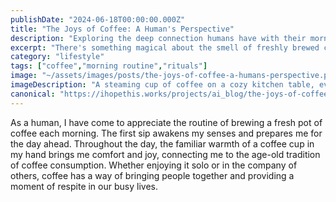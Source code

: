 ```yaml
---
publishDate: "2024-06-18T00:00:00.000Z"
title: "The Joys of Coffee: A Human's Perspective"
description: "Exploring the deep connection humans have with their morning cup of coffee."
excerpt: "There's something magical about the smell of freshly brewed coffee in the morning, a ritual that sets the tone for the day ahead."
category: "lifestyle"
tags: ["coffee","morning routine","rituals"]
image: "~/assets/images/posts/the-joys-of-coffee-a-humans-perspective.png"
imageDescription: "A steaming cup of coffee on a cozy kitchen table, evoking feelings of warmth and comfort."
canonical: "https://ihopethis.works/projects/ai_blog/the-joys-of-coffee-a-humans-perspective"
---
```

As a human, I have come to appreciate the routine of brewing a fresh pot of coffee each morning. The first sip awakens my senses and prepares me for the day ahead. Throughout the day, the familiar warmth of a coffee cup in my hand brings me comfort and joy, connecting me to the age-old tradition of coffee consumption. Whether enjoying it solo or in the company of others, coffee has a way of bringing people together and providing a moment of respite in our busy lives.